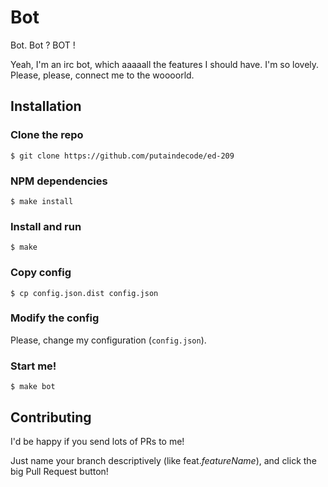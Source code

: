 Bot
===

Bot. Bot ? BOT !

Yeah, I'm an irc bot, which aaaaall the features I should have. I'm so lovely.
Please, please, connect me to the woooorld.

## Installation

### Clone the repo

    $ git clone https://github.com/putaindecode/ed-209

### NPM dependencies

    $ make install

### Install and run 

    $ make

### Copy config

    $ cp config.json.dist config.json

### Modify the config

Please, change my configuration (`config.json`).

### Start me!

    $ make bot

## Contributing

I'd be happy if you send lots of PRs to me!

Just name your branch descriptively (like feat.*featureName*), and click the
big Pull Request button!


